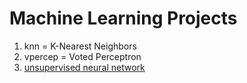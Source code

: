 # Machine Learning Projects
1. knn = K-Nearest Neighbors
2. vpercep = Voted Perceptron
3. [unsupervised neural network](https://github.com/FluxLemur/UnsupervisedLearning)
